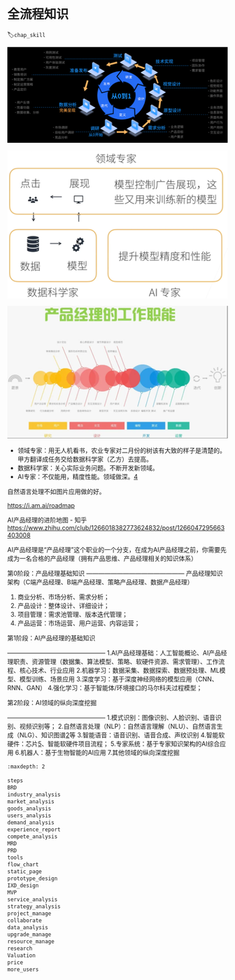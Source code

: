 # 全流程知识
:label:`chap_skill`

![整个产品实现的流程和生命周期[1]](../img/whole_process.png)

![完整项目的角色](../img/whole_project.png)

![产品经理的工作职能[6]](../img/PM_work.png)

- 领域专家：用无人机看书，农业专家对二月份的树该有大致的样子是清楚的。甲方翻译成任务交给数据科学家（乙方）去提高。
- 数据科学家：关心实际业务问题。不断开发新领域。
- AI专家：不仅能用，精度性能。领域做深。[4]

自然语言处理不如图片应用做的好。

https://i.am.ai/roadmap

AI产品经理的进阶地图 - 知乎
https://www.zhihu.com/club/1266018382773624832/post/1266047295663403008

AI产品经理是“产品经理”这个职业的一个分支，在成为AI产品经理之前，你需要先成为一名合格的产品经理（拥有产品思维、产品经理相关的知识体系）

第0阶段：产品经理基础知识
————————————————
产品经理知识架构（C端产品经理、B端产品经理、策略产品经理、数据产品经理）

1. 商业分析、市场分析、需求分析；
2. 产品设计：整体设计、详细设计；
3. 项目管理：需求池管理、版本迭代管理；
4. 产品运营：市场运营、用户运营、内容运营；

第1阶段：AI产品经理的基础知识

————————————————
1.AI产品经理基础：人工智能概论、AI产品经理职责、资源管理（数据集、算法模型、策略、软硬件资源、需求管理）、工作流程、核心技术、行业应用
2.机器学习：数据采集、数据探索、数据预处理、ML模型、模型训练、场景应用
3.深度学习：基于深度神经网络的模型应用（CNN、RNN、GAN）
4.强化学习：基于智能体/环境接口的马尔科夫过程模型；

第2阶段：AI领域的纵向深度挖掘

————————————————
1.模式识别：图像识别、人脸识别、语音识别、视频识别等；
2.自然语言处理（NLP）：自然语言理解（NLU）、自然语言生成（NLG）、知识图谱[2]等
3.智能语音：语音识别、语音合成、声纹识别
4.智能软硬件：芯片[5]、智能软硬件项目流程；
5.专家系统：基于专家知识架构的AI综合应用
6.机器人：基于生物智能的AI应用
7.其他领域的纵向深度挖掘

```toc
:maxdepth: 2

steps
BRD
industry_analysis
market_analysis
goods_analysis
users_analysis
demand_analysis
experience_report
compete_analysis
MRD
PRD
tools
flow_chart
static_page
prototype_design
IXD_design
MVP
service_analysis
strategy_analysis
project_manage
collaborate
data_analysis
upgrade_manage
resource_manage
research
Valuation
price
more_users

```

[1]: https://ke.qidianla.com/courses/pmcamp?channel=bbs
[2]: http://www.mysecretrainbow.com/ai/18035.html
[3]: https://coggle.it/diagram/XDvxtYllM9x_N_j9/t/%E6%88%90%E4%B8%BA%E8%85%BE%E8%AE%AF%E4%BA%A7%E5%93%81%E5%9F%B9%E8%AE%AD%E7%94%9F%EF%BC%88ai%E4%BA%A7%E5%93%81%E7%BB%8F%E7%90%86%EF%BC%8C%E7%AD%96%E7%95%A5%E4%BA%A7%E5%93%81%E7%BB%8F%E7%90%86%EF%BC%8C%E4%BA%91%E8%AE%A1%E7%AE%97%E4%BA%A7%E5%93%81%E7%BB%8F%E7%90%86%E7%AD%89%EF%BC%8C%E6%9C%80%E5%A5%BD%E6%98%AFtob%E7%9A%84%E4%BA%A7%E5%93%81%EF%BC%89
[4]: https://www.bilibili.com/video/BV1J54y187f9/?p=2&spm_id_from=pageDriver
[5]: https://mbb.eet-china.com/tech
[6]: https://zhuanlan.zhihu.com/p/340058145
